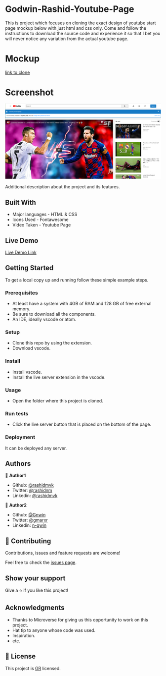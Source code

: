 # Godwin-Rashid-Youtube-Page

This is project which focuses on cloning the exact design of youtube start page mockup below with just html and css only. Come and follow the instructions to  download the source code and experience it so that I bet you will never notice any variation from the actual youtube page.

# Mockup
[link to clone](http://archive.today/Bss88)

# Screenshot
![screenshot](./assets/images/others/youtubeClone.png)

Additional description about the project and its features.

## Built With

- Major languages - HTML & CSS
- Icons Used - Fontawesome
- Video Taken - Youtube Page 

## Live Demo

[Live Demo Link](https://gnwin.github.io/gmarx-mvk-Youtube-clone-/)


## Getting Started

To get a local copy up and running follow these simple example steps.

### Prerequisites

- At least have a system with 4GB of RAM and 128 GB of free external memory.
- Be sure to download all the components.
- An IDE, ideally vscode or atom.

### Setup

- Clone this repo by using the extension.
- Download vscode.

### Install

- Install vscode.
- Install the live server extension in the vscode.

### Usage

- Open the folder where this project is cloned.

### Run tests

- Click the live server button that is placed on the bottom of the page.

### Deployment

It can be deployed any server.

## Authors

👤 **Author1**

- Github: [@rashidmvk](https://github.com/rashidmvk)
- Twitter: [@rashidnm](https://twitter.com/rashidnm)
- Linkedin: [@rashidmvk](https://linkedin.com/in/rashidmvk)

👤 **Author2**

- Github: [@Gnwin](https://github.com/Gnwin)
- Twitter: [@gmarxr](https://twitter.com/gmarxr)
- Linkedin: [n-gwin](https://linkedin.com/in/n-gwin)

## 🤝 Contributing

Contributions, issues and feature requests are welcome!

Feel free to check the [issues page](https://github.com/Gnwin/Godwin-Rashid-Youtube-Page/issues).

## Show your support

Give a ⭐️ if you like this project!

## Acknowledgments

- Thanks to Microverse for giving us this opportunity to work on this project.
- Hat tip to anyone whose code was used.
- Inspiration.
- etc.

## 📝 License

This project is [GR](lic.url) licensed.